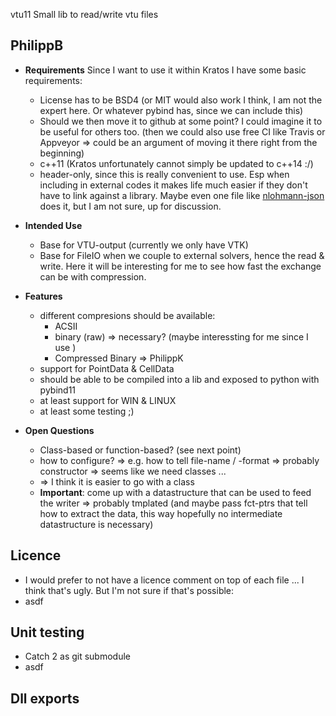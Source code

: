 vtu11
Small lib to read/write vtu files

## PhilippB
- **Requirements**
Since I want to use it within Kratos I have some basic requirements:
    - License has to be BSD4 (or MIT would also work I think, I am not the expert here. Or whatever pybind has, since we can include this)
    - Should we then move it to github at some point? I could imagine it to be useful for others too. (then we could also use free CI like Travis or Appveyor => could be an argument of moving it there right from the beginning)
    - c++11 (Kratos unfortunately cannot simply be updated to c++14 :/)
    - header-only, since this is really convenient to use. Esp when including in external codes it makes life much easier if they don't have to link against a library. Maybe even one file like [nlohmann-json](https://github.com/nlohmann/json/blob/develop/single_include/nlohmann/json.hpp) does it, but I am not sure, up for discussion.

- **Intended Use**
    - Base for VTU-output (currently we only have VTK)
    - Base for FileIO when we couple to external solvers, hence the read & write. Here it will be interesting for me to see how fast the exchange can be with compression.

- **Features**
    - different compresions should be available:
        - ACSII
        - binary (raw) => necessary? (maybe interessting for me since I use )
        - Compressed Binary => PhilippK
    - support for PointData & CellData
    - should be able to be compiled into a lib and exposed to python with pybind11
    - at least support for WIN & LINUX
    - at least some testing ;)

- **Open Questions**
    - Class-based or function-based? (see next point)
    - how to configure? => e.g. how to tell file-name / -format => probably constructor => seems like we need classes ...
    - => I think it is easier to go with a class
    - **Important**: come up with a datastructure that can be used to feed the writer => probably tmplated (and maybe pass fct-ptrs that tell how to extract the data, this way hopefully no intermediate datastructure is necessary)

## Licence
- I would prefer to not have a licence comment on top of each file ... I think that's ugly. But I'm not sure if that's possible: [](https://softwareengineering.stackexchange.com/questions/125836/do-you-have-to-include-a-license-notice-with-every-source-file)
- asdf
 
## Unit testing
- Catch 2 as git submodule
- asdf

## Dll exports


